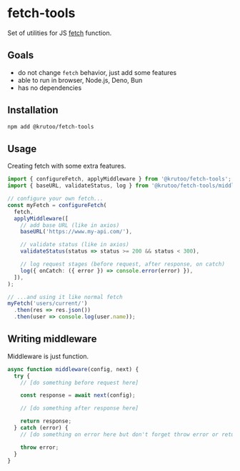 # fetch-tools

Set of utilities for JS [fetch](https://developer.mozilla.org/en-US/docs/Web/API/Fetch_API/Using_Fetch) function.

## Goals

- do not change `fetch` behavior, just add some features
- able to run in browser, Node.js, Deno, Bun
- has no dependencies

## Installation

```bash
npm add @krutoo/fetch-tools
```

## Usage

Creating fetch with some extra features.

```ts
import { configureFetch, applyMiddleware } from '@krutoo/fetch-tools';
import { baseURL, validateStatus, log } from '@krutoo/fetch-tools/middleware';

// configure your own fetch...
const myFetch = configureFetch(
  fetch,
  applyMiddleware([
    // add base URL (like in axios)
    baseURL('https://www.my-api.com/'),

    // validate status (like in axios)
    validateStatus(status => status >= 200 && status < 300),

    // log request stages (before request, after response, on catch)
    log({ onCatch: ({ error }) => console.error(error) }),
  ]),
);

// ...and using it like normal fetch
myFetch('users/current/')
  .then(res => res.json())
  .then(user => console.log(user.name));
```

## Writing middleware

Middleware is just function.

```ts
async function middleware(config, next) {
  try {
    // [do something before request here]

    const response = await next(config);

    // [do something after response here]

    return response;
  } catch (error) {
    // [do something on error here but don't forget throw error or return response]

    throw error;
  }
}
```
